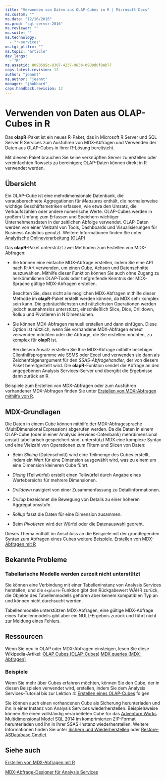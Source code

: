 ```yaml
---
title: "Verwenden von Daten aus OLAP-Cubes in R | Microsoft Docs"
ms.custom: ""
ms.date: "12/16/2016"
ms.prod: "sql-server-2016"
ms.reviewer: ""
ms.suite: ""
ms.technology: 
  - "r-services"
ms.tgt_pltfrm: ""
ms.topic: "article"
dev_langs: 
  - "R"
ms.assetid: 8093599c-8307-4237-983b-0908d0f8ab77
caps.latest.revision: 12
author: "jeannt"
ms.author: "jeannt"
manager: "jhubbard"
caps.handback.revision: 12
---
```

# Verwenden von Daten aus OLAP-Cubes in R

Das **olapR**-Paket ist ein neues R-Paket, das in Microsoft R Server und SQL Server R Services zum Ausführen von MDX-Abfragen und Verwenden der Daten aus OLAP-Cubes in Ihrer R-Lösung bereitsteht.

Mit diesem Paket brauchen Sie keine verknüpften Server zu erstellen oder vereinfachten Rowsets zu bereinigen; OLAP-Daten können direkt in R verwendet werden.

## <a name="overview"></a>Übersicht

Ein OLAP-Cube ist eine mehrdimensionale Datenbank, die vorausberechnete Aggregationen für *Measures* enthält, die normalerweise wichtige Geschäftsmetriken erfassen, wie etwa den Umsatz, die Verkaufszahlen oder andere numerische Werte. OLAP-Cubes werden in großem Umfang zum Erfassen und Speichern wichtiger Unternehmensdaten in der zeitlichen Abfolge verwendet. OLAP-Daten werden von einer Vielzahl von Tools, Dashboards und Visualisierungen für Business Analytics genutzt. Weitere Informationen finden Sie unter [Analytische Onlineverarbeitung (OLAP)](https://en.wikipedia.org/wiki/Online_analytical_processing)

Das **olapR**-Paket unterstützt zwei Methoden zum Erstellen von MDX-Abfragen: 

- Sie können eine einfache MDX-Abfrage erstellen, indem Sie eine API nach R-Art verwenden, um einen Cube, Achsen und Datenschnitte auszuwählen. Mithilfe dieser Funktion können Sie auch ohne Zugang zu herkömmlichen OLAP-Tools oder tiefgreifende Kenntnis der MDX-Sprache gültige MDX-Abfragen erstellen.

  Beachten Sie, dass nicht alle möglichen MDX-Abfragen mithilfe dieser Methode im **olapR**-Paket erstellt werden können, da MDX sehr komplex sein kann. Die gebräuchlichsten und nützlichsten Operationen werden jedoch ausnahmslos unterstützt, einschließlich Slice, Dice, Drilldown, Rollup und Pivotieren in N Dimensionen.

+ Sie können MDX-Abfragen manuell erstellen und dann einfügen. Diese Option ist nützlich, wenn Sie vorhandene MDX-Abfragen erneut verwenden möchten oder die Abfrage, die Sie erstellen möchten, zu komplex für **olapR** ist. 

  Bei diesem Ansatz erstellen Sie Ihre MDX-Abfrage mithilfe beliebiger Clienthilfsprogramme wie SSMS oder Excel und verwenden sie dann als Zeichenfolgenargument für den *SSAS-Abfragehandler*, der von diesem Paket bereitgestellt wird. Die **olapR**-Funktion sendet die Abfrage an den angegebenen Analysis Services-Server und übergibt die Ergebnisse dann zurück an R.

Beispiele zum Erstellen von MDX-Abfragen oder zum Ausführen vorhandener MDX-Abfragen finden Sie unter [Erstellen von MDX-Abfragen mithilfe von R](../../advanced-analytics/r-services/how-to-create-mdx-queries-using-olapr.md).


## <a name="mdx-basics"></a>MDX-Grundlagen

Die Daten in einem Cube können mithilfe der MDX-Abfragesprache (MultiDimensional Expression) abgerufen werden. Da die Daten in einem OLAP-Cube (oder in einer Analysis Services-Datenbank) mehrdimensional anstatt tabellarisch gespeichert sind, unterstützt MDX eine komplexe Syntax und eine Vielzahl von Operationen zum Filtern und Slicen von Daten:

+ Beim *Slicing* (Datenschnitt) wird eine Teilmenge des Cubes erstellt, indem ein Wert für eine Dimension ausgewählt wird, was zu einem um eine Dimension kleineren Cube führt. 

+ *Dicing* (Teilwürfel) erstellt einen Teilwürfel durch Angabe eines Wertebereichs für mehrere Dimensionen.

+ *Drilldown* navigiert von einer Zusammenfassung zu Detailinformationen.

+ *Drillup* bezeichnet die Bewegung von Details zu einer höheren Aggregationsstufe.

+ *Rollup* fasst die Daten für eine Dimension zusammen.

+ Beim *Pivotieren* wird der Würfel oder die Datenauswahl gedreht.

Dieses Thema enthält im Anschluss an die Beispiele mit der grundlegenden Syntax zum Abfragen eines Cubes weitere Beispiele.
[Erstellen von MDX-Abfragen mit R](../../advanced-analytics/r-services/how-to-create-mdx-queries-using-olapr.md)


## <a name="known-issues"></a>Bekannte Probleme

### <a name="tabular-models-not-supported-currently"></a>Tabellarische Modelle werden zurzeit nicht unterstützt

Sie können eine Verbindung mit einer Tabelleninstanz von Analysis Services herstellen, und die `explore`-Funktion gibt den Rückgabewert WAHR zurück, die Objekte des Tabellenmodells gehören aber keinem kompatiblen Typ an und können nicht durchsucht werden. 

Tabellenmodelle unterstützen MDX-Abfragen, eine gültige MDX-Abfrage eines Tabellenmodells gibt aber ein NULL-Ergebnis zurück und führt nicht zur Meldung eines Fehlers.

## <a name="resources"></a>Ressourcen

Wenn Sie neu in OLAP oder MDX-Abfragen einsteigen, lesen Sie diese Wikipedia-Artikel: [OLAP Cubes (OLAP-Cubes)](https://en.wikipedia.org/wiki/OLAP_cube)
[MDX queries (MDX-Abfragen)](https://en.wikipedia.org/wiki/MultiDimensional_eXpressions)

### <a name="samples"></a>Beispiele

Wenn Sie mehr über Cubes erfahren möchten, können Sie den Cube, der in diesen Beispielen verwendet wird, erstellen, indem Sie dem Analysis Services-Tutorial bis zur Lektion 4: [Erstellen eines OLAP-Cubes](https://msdn.microsoft.com/library/ms170208.aspx) folgen

Sie können auch einen vorhandenen Cube als Sicherung herunterladen und ihn in einer Instanz von Analysis Services wiederherstellen. Beispielsweise können Sie einen vollständig verarbeiteten Cube für das [Adventure Works Multidimensional Model SQL 2014](http://msftdbprodsamples.codeplex.com/downloads/get/882334) im komprimierten ZIP-Format herunterladen und ihn in Ihrer SSAS-Instanz wiederherstellen. Weitere Informationen finden Sie unter [Sichern und Wiederherstellen](../../analysis-services/multidimensional-models/backup-and-restore-of-analysis-services-databases.md) oder [Restore-ASDatabase Cmdlet](../../analysis-services/powershell/restore-asdatabase-cmdlet.md).

## <a name="see-also"></a>Siehe auch
[Erstellen von MDX-Abfragen mit R](../../advanced-analytics/r-services/how-to-create-mdx-queries-using-olapr.md)

[MDX-Abfrage-Designer für Analysis Services](Analysis%20Services%20MDX%20Query%20Designer%20User%20Interface%20\(Report%20Builder\).md)

